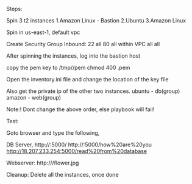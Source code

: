 Steps:

Spin 3 t2 instances
1.Amazon Linux - Bastion
2.Ubuntu
3.Amazon Linux

Spin in us-east-1, default vpc

Create Security Group
Inbound:
22 all
80 all
within VPC all all

After spinning the instances, log into the bastion host

copy the pem key to /tmp/<keyname>/pem
chmod 400 <key>.pem

Open the inventory.ini file and change the location of the key file

Also get the private ip of the other two instances.
ubuntu - db(group)
amazon - web(group)

Note:!
Dont change the above order, else playbook will fail!

Test:

Goto browser and type the following,

DB Server,
http://<publicip>:5000/
http://<IP>:5000/how%20are%20you
http://18.207.233.254:5000/read%20from%20database

Webserver:
http://<publicip>/flower.jpg

Cleanup:
Delete all the instances, once done

